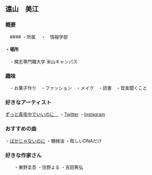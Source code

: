 ## 遠山　美江　

### 概要
　#### ・所属
 　・　情報学部
 #### ・場所
 　・開志専門職大学 米山キャンパス
  
### 趣味
　・お菓子作り　・ファッション　・メイク　・読書　・音楽聞くこと

### 好きなアーティスト
[ずっと真夜中でいいのに　](https://zutomayo.net/) 
    ・[Twitter](https://twitter.com/zutomayo?ref_src=twsrc%5Egoogle%7Ctwcamp%5Eserp%7Ctwgr%5Eauthor)
    ・[Instagram](https://www.instagram.com/zutomayo/?hl=ja)

### おすすめの曲

   ・[ばかじゃないのに](https://www.youtube.com/watch?v=YgmFIVOR1-I)
   ・機械油
   ・眩しいDNAだけ
   
   
### 好きな作家さん
　　・東野圭吾
 ・住野よる
 ・吉田篤弘


